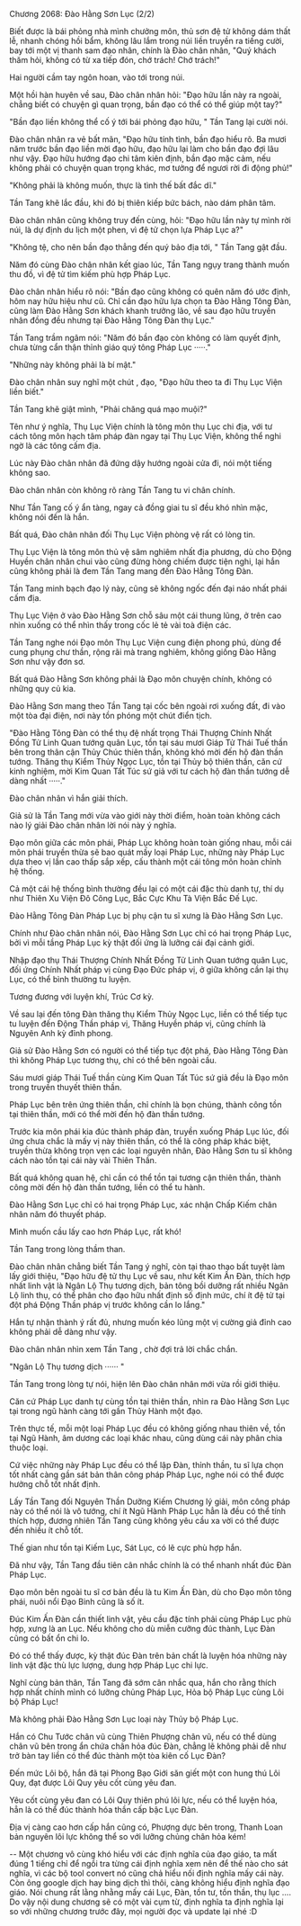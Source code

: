 




Chương 2068: Đào Hằng Sơn Lục (2/2)


Biết được là bái phỏng nhà mình chưởng môn, thủ sơn đệ tử không dám thất lễ, nhanh chóng hồi bẩm, không lâu lắm trong núi liền truyền ra tiếng cười, bay tới một vị thanh sam đạo nhân, chính là Đào chân nhân, "Quý khách thăm hỏi, không có từ xa tiếp đón, chớ trách! Chớ trách!"

Hai người cầm tay ngôn hoan, vào tới trong núi.

Một hồi hàn huyên về sau, Đào chân nhân hỏi: "Đạo hữu lần này ra ngoài, chẳng biết có chuyện gì quan trọng, bần đạo có thể có thể giúp một tay?"

"Bần đạo liền không thể cố ý tới bái phỏng đạo hữu, " Tần Tang lại cười nói.

Đào chân nhân ra vẻ bất mãn, "Đạo hữu tính tình, bần đạo hiểu rõ. Ba mươi năm trước bần đạo liền mời đạo hữu, đạo hữu lại làm cho bần đạo đợi lâu như vậy. Đạo hữu hướng đạo chi tâm kiên định, bần đạo mặc cảm, nếu không phải có chuyện quan trọng khác, mơ tưởng để ngươi rời đi động phủ!"

"Không phải là không muốn, thực là tình thế bất đắc dĩ."

Tần Tang khẽ lắc đầu, khi đó bị thiên kiếp bức bách, nào dám phân tâm.

Đào chân nhân cũng không truy đến cùng, hỏi: "Đạo hữu lần này tự mình rời núi, là dự định du lịch một phen, vì đệ tử chọn lựa Pháp Lục a?"

"Không tệ, cho nên bần đạo thẳng đến quý bảo địa tới, " Tần Tang gật đầu.

Năm đó cùng Đào chân nhân kết giao lúc, Tần Tang ngụy trang thành muốn thu đồ, vì đệ tử tìm kiếm phù hợp Pháp Lục.

Đào chân nhân hiểu rõ nói: "Bần đạo cũng không có quên năm đó ước định, hôm nay hữu hiệu như cũ. Chỉ cần đạo hữu lựa chọn ta Đào Hằng Tông Đàn, cũng làm Đào Hằng Sơn khách khanh trưởng lão, về sau đạo hữu truyền nhân đồng đều nhưng tại Đào Hằng Tông Đàn thụ Lục."

Tần Tang trầm ngâm nói: "Năm đó bần đạo còn không có làm quyết định, chưa từng cẩn thận thỉnh giáo quý tông Pháp Lục ·····."

"Những này không phải là bí mật."

Đào chân nhân suy nghĩ một chút , đạo, "Đạo hữu theo ta đi Thụ Lục Viện liền biết."

Tần Tang khẽ giật mình, "Phải chăng quá mạo muội?"

Tên như ý nghĩa, Thụ Lục Viện chính là tông môn thụ Lục chi địa, với tư cách tông môn hạch tâm pháp đàn ngay tại Thụ Lục Viện, không thể nghi ngờ là các tông cấm địa.

Lúc này Đào chân nhân đã đứng dậy hướng ngoài cửa đi, nói một tiếng không sao.

Đào chân nhân còn không rõ ràng Tần Tang tu vi chân chính.

Như Tần Tang cố ý ẩn tàng, ngay cả đồng giai tu sĩ đều khó nhìn mặc, không nói đến là hắn.

Bất quá, Đào chân nhân đối Thụ Lục Viện phòng vệ rất có lòng tin.

Thụ Lục Viện là tông môn thủ vệ sâm nghiêm nhất địa phương, dù cho Động Huyền chân nhân chui vào cũng đừng hòng chiếm được tiện nghi, lại hắn cũng không phải là đem Tần Tang mang đến Đào Hằng Tông Đàn.

Tần Tang minh bạch đạo lý này, cũng sẽ không ngốc đến đại náo nhất phái cấm địa.

Thụ Lục Viện ở vào Đào Hằng Sơn chỗ sâu một cái thung lũng, ở trên cao nhìn xuống có thể nhìn thấy trong cốc lẻ tẻ vài toà điện các.

Tần Tang nghe nói Đạo môn Thụ Lục Viện cung điện phong phú, dùng để cung phụng chư thần, rộng rãi mà trang nghiêm, không giống Đào Hằng Sơn như vậy đơn sơ.

Bất quá Đào Hằng Sơn không phải là Đạo môn chuyện chính, không có những quy củ kia.

Đào Hằng Sơn mang theo Tần Tang tại cốc bên ngoài rơi xuống đất, đi vào một tòa đại điện, nơi này tồn phóng một chút điển tịch.

"Đào Hằng Tông Đàn có thể thụ đệ nhất trọng Thái Thượng Chính Nhất Đồng Tử Linh Quan tướng quân Lục, tồn tại sáu mươi Giáp Tử Thái Tuế thần bên trong thân cận Thủy Chúc thiên thần, không khó mời đến hộ đàn thần tướng. Thăng thụ Kiểm Thủy Ngọc Lục, tồn tại Thủy bộ thiên thần, căn cứ kinh nghiệm, mời Kim Quan Tất Túc sứ giả với tư cách hộ đàn thần tướng dễ dàng nhất ·····."

Đào chân nhân vì hắn giải thích.

Giả sử là Tần Tang mới vừa vào giới này thời điểm, hoàn toàn không cách nào lý giải Đào chân nhân lời nói này ý nghĩa.

Đạo môn giữa các môn phái, Pháp Lục không hoàn toàn giống nhau, mỗi cái môn phái truyền thừa sẽ bao quát mấy loại Pháp Lục, những này Pháp Lục dựa theo vị lần cao thấp sắp xếp, cấu thành một cái tông môn hoàn chỉnh hệ thống.

Cả một cái hệ thống bình thường đều lại có một cái đặc thù danh tự, thí dụ như Thiên Xu Viện Đô Công Lục, Bắc Cực Khu Tà Viện Bắc Đế Lục.

Đào Hằng Tông Đàn Pháp Lục bị phụ cận tu sĩ xưng là Đào Hằng Sơn Lục.

Chính như Đào chân nhân nói, Đào Hằng Sơn Lục chỉ có hai trọng Pháp Lục, bởi vì mỗi tầng Pháp Lục kỳ thật đối ứng là lưỡng cái đại cảnh giới.

Nhập đạo thụ Thái Thượng Chính Nhất Đồng Tử Linh Quan tướng quân Lục, đối ứng Chính Nhất pháp vị cùng Đạo Đức pháp vị, ở giữa không cần lại thụ Lục, có thể bình thường tu luyện.

Tương đương với luyện khí, Trúc Cơ kỳ.

Về sau lại đến tông Đàn thăng thụ Kiểm Thủy Ngọc Lục, liền có thể tiếp tục tu luyện đến Động Thần pháp vị, Thăng Huyền pháp vị, cũng chính là Nguyên Anh kỳ đỉnh phong.

Giả sử Đào Hằng Sơn có người có thể tiếp tục đột phá, Đào Hằng Tông Đàn thì không Pháp Lục tương thụ, chỉ có thể bên ngoài cầu.

Sáu mươi giáp Thái Tuế thần cùng Kim Quan Tất Túc sứ giả đều là Đạo môn trong truyền thuyết thiên thần.

Pháp Lục bên trên ứng thiên thần, chỉ chính là bọn chúng, thành công tồn tại thiên thần, mới có thể mời đến hộ đàn thần tướng.

Trước kia môn phái kia đúc thành pháp đàn, truyền xuống Pháp Lục lúc, đối ứng chưa chắc là mấy vị này thiên thần, có thể là công pháp khác biệt, truyền thừa không trọn vẹn các loại nguyên nhân, Đào Hằng Sơn tu sĩ không cách nào tồn tại cái này vài Thiên Thần.

Bất quá không quan hệ, chỉ cần có thể tồn tại tương cận thiên thần, thành công mời đến hộ đàn thần tướng, liền có thể tu hành.

Đào Hằng Sơn Lục chỉ có hai trọng Pháp Lục, xác nhận Chấp Kiếm chân nhân năm đó thuyết pháp.

Mình muốn cầu lấy cao hơn Pháp Lục, rất khó!

Tần Tang trong lòng thầm than.

Đào chân nhân chẳng biết Tần Tang ý nghĩ, còn tại thao thao bất tuyệt làm lấy giới thiệu, "Đạo hữu đệ tử thụ Lục về sau, như kết Kim Ấn Đàn, thích hợp nhất linh vật là Ngân Lộ Thụ tương dịch, bản tông bồi dưỡng rất nhiều Ngân Lộ linh thụ, có thể phân cho đạo hữu nhất định số định mức, chí ít đệ tử tại đột phá Động Thần pháp vị trước không cần lo lắng."

Hắn tự nhận thành ý rất đủ, nhưng muốn kéo lũng một vị cường giả đỉnh cao không phải dễ dàng như vậy.

Đào chân nhân nhìn xem Tần Tang , chờ đợi trả lời chắc chắn.

"Ngân Lộ Thụ tương dịch ······ "

Tần Tang trong lòng tự nói, hiện lên Đào chân nhân mới vừa rồi giới thiệu.

Căn cứ Pháp Lục danh tự cùng tồn tại thiên thần, nhìn ra Đào Hằng Sơn Lục tại trong ngũ hành càng tới gần Thủy Hành một đạo.

Trên thực tế, mỗi một loại Pháp Lục đều có không giống nhau thiên về, tồn tại Ngũ Hành, âm dương các loại khác nhau, cũng dùng cái này phân chia thuộc loại.

Cứ việc những này Pháp Lục đều có thể lập Đàn, thỉnh thần, tu sĩ lựa chọn tốt nhất càng gần sát bản thân công pháp Pháp Lục, nghe nói có thể được hưởng chỗ tốt nhất định.

Lấy Tần Tang đối Nguyên Thần Dưỡng Kiếm Chương lý giải, môn công pháp này có thể nói là vô tướng, chí ít Ngũ Hành Pháp Lục hẳn là đều có thể tính thích hợp, đương nhiên Tần Tang cũng không yêu cầu xa vời có thể được đến nhiều ít chỗ tốt.

Thế gian như tồn tại Kiếm Lục, Sát Lục, có lẽ cực phù hợp hắn.

Đã như vậy, Tần Tang đầu tiên cân nhắc chính là có thể nhanh nhất đúc Đàn Pháp Lục.

Đạo môn bên ngoài tu sĩ cơ bản đều là tu Kim Ấn Đàn, dù cho Đạo môn tông phái, nuôi nổi Đạo Binh cũng là số ít.

Đúc Kim Ấn Đàn cần thiết linh vật, yêu cầu đặc tính phải cùng Pháp Lục phù hợp, xưng là an Lục. Nếu không cho dù miễn cưỡng đúc thành, Lục Đàn cũng có bất ổn chi lo.

Đó có thể thấy được, kỳ thật đúc Đàn trên bản chất là luyện hóa những này linh vật đặc thù lực lượng, dung hợp Pháp Lục chi lực.

Nghĩ cùng bản thân, Tần Tang đã sớm cân nhắc qua, hắn cho rằng thích hợp nhất chính mình có lưỡng chủng Pháp Lục, Hỏa bộ Pháp Lục cùng Lôi bộ Pháp Lục!

Mà không phải Đào Hằng Sơn Lục loại này Thủy bộ Pháp Lục.

Hắn có Chu Tước chân vũ cùng Thiên Phượng chân vũ, nếu có thể dùng chân vũ bên trong ẩn chứa chân hỏa đúc Đàn, chẳng lẽ không phải dễ như trở bàn tay liền có thể đúc thành một tòa kiên cố Lục Đàn?

Đến mức Lôi bộ, hắn đã tại Phong Bạo Giới săn giết một con hung thú Lôi Quy, đạt được Lôi Quy yêu cốt cùng yêu đan.

Yêu cốt cùng yêu đan có Lôi Quy thiên phú lôi lực, nếu có thể luyện hóa, hẳn là có thể đúc thành hóa thần cấp bậc Lục Đàn.

Địa vị càng cao hơn cấp hắn cũng có, Phượng dực bên trong, Thanh Loan bản nguyên lôi lực không thể so với lưỡng chủng chân hỏa kém!

--
Một chương vô cùng khó hiểu với các định nghĩa của đạo giáo, ta mất đúng 1 tiếng chỉ để ngồi tra từng cái định nghĩa xem nên để thế nào cho sát nghĩa, vì các bộ tool convert nó cũng chả hiểu nối định nghĩa mấy cái này. Còn ông google dịch hay bing dịch thì thôi, càng không hiểu định nghĩa đạo giáo.
Nói chung rất lằng nhằng mấy cái Lục, Đàn, tồn tư, tồn thần, thụ lục ....
Do vậy nội dung chương sẽ có một vài cụm từ, định nghĩa ta định nghĩa lại so với những chương trước đây, mọi người đọc và update lại nhé :D




